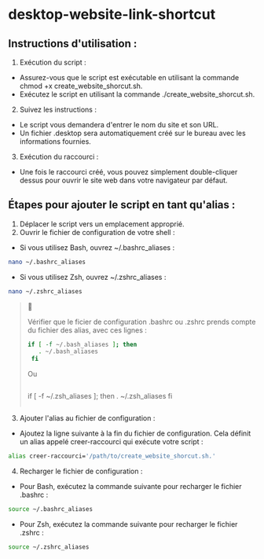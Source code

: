 # desktop-website-link-shortcut

## Instructions d'utilisation :

1. Exécution du script :
- Assurez-vous que le script est exécutable en utilisant la commande chmod +x create_website_shorcut.sh.
- Exécutez le script en utilisant la commande ./create_website_shorcut.sh.

2. Suivez les instructions :
- Le script vous demandera d'entrer le nom du site et son URL.
- Un fichier .desktop sera automatiquement créé sur le bureau avec les informations fournies.

3. Exécution du raccourci :
- Une fois le raccourci créé, vous pouvez simplement double-cliquer dessus pour ouvrir le site web dans votre navigateur par défaut.

## Étapes pour ajouter le script en tant qu'alias :
1. Déplacer le script vers un emplacement approprié.
2. Ouvrir le fichier de configuration de votre shell :
- Si vous utilisez Bash, ouvrez ~/.bashrc_aliases :
```bash
nano ~/.bashrc_aliases
```
- Si vous utilisez Zsh, ouvrez ~/.zshrc_aliases :
```bash
nano ~/.zshrc_aliases
```
> 🚧
>
> Vérifier que le ficier de configuration .bashrc ou .zshrc prends compte du fichier des alias, avec ces lignes :
>
> ```bash
> if [ -f ~/.bash_aliases ]; then
>    . ~/.bash_aliases
>  fi
> ```
> Ou
> > ```bash
> if [ -f ~/.zsh_aliases ]; then
>    . ~/.zsh_aliases
>  fi
> ```
3. Ajouter l'alias au fichier de configuration :
- Ajoutez la ligne suivante à la fin du fichier de configuration. Cela définit un alias appelé creer-raccourci qui exécute votre script :
```bash
alias creer-raccourci='/path/to/create_website_shorcut.sh.'
```
4. Recharger le fichier de configuration :
- Pour Bash, exécutez la commande suivante pour recharger le fichier .bashrc :
```bash
source ~/.bashrc_aliases
```
- Pour Zsh, exécutez la commande suivante pour recharger le fichier .zshrc :
```bash
source ~/.zshrc_aliases
```
